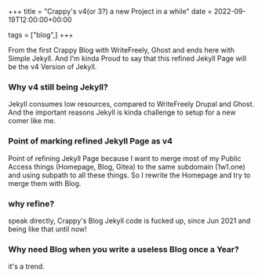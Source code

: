 +++
title =  "Crappy's v4(or 3?) a new Project in a while"
date =   2022-09-19T12:00:00+00:00

tags = ["blog",]
+++


From the first Crappy Blog with WriteFreely, Ghost and ends here with Simple Jekyll.
And I'm kinda Proud to say that this refined Jekyll Page will be the v4 Version of Jekyll.

### Why v4 still being Jekyll?
Jekyll consumes low resources, compared to WriteFreely Drupal and Ghost.
And the important reasons Jekyll is kinda challenge to setup for a new comer like me.

### Point of marking refined Jekyll Page as v4
Point of refining Jekyll Page because I want to merge most of my Public Access things (Homepage, Blog, Gitea) to the same subdomain (1w1.one) and using subpath to all these things. So I rewrite the Homepage and try to merge them with Blog.

### why refine?
speak directly, Crappy's Blog Jekyll code is fucked up, since Jun 2021 and being like that until now!

### Why need Blog when you write a useless Blog once a Year?
it's a trend.

